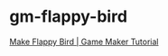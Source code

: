 # gm-flappy-bird
[Make Flappy Bird | Game Maker Tutorial](https://www.youtube.com/watch?v=Vdfs08TyH-U)

